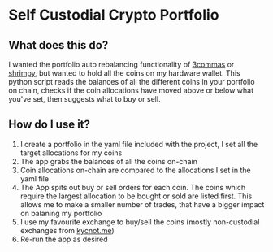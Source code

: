 # Self Custodial Crypto Portfolio

## What does this do?
I wanted the portfolio auto rebalancing functionality of [3commas](https://help.3commas.io/en/articles/3109000-creating-a-portfolio) or [shrimpy](https://www.shrimpy.io/), but wanted to hold all the coins on my hardware wallet.
This python script reads the balances of all the different coins in your portfolio on chain, checks if the coin allocations have moved above or below what you've set, then suggests what to buy or sell.

## How do I use it?
1. I create a portfolio in the yaml file included with the project, I set all the target allocations for my coins
2. The app grabs the balances of all the coins on-chain
3. Coin allocations on-chain are compared to the allocations I set in the yaml file
4. The App spits out buy or sell orders for each coin. The coins which require the largest allocation to be bought or sold are listed first. This allows me to make a smaller number of trades, that have a bigger impact on balaning my portfolio
5. I use my favourite exchange to buy/sell the coins (mostly non-custodial exchanges from [kycnot.me](https://kycnot.me))
6. Re-run the app as desired 
